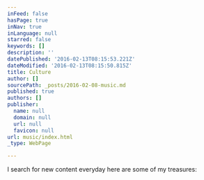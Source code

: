 ```yaml
---
inFeed: false
hasPage: true
inNav: true
inLanguage: null
starred: false
keywords: []
description: ''
datePublished: '2016-02-13T08:15:53.221Z'
dateModified: '2016-02-13T08:15:50.815Z'
title: Culture
author: []
sourcePath: _posts/2016-02-08-music.md
published: true
authors: []
publisher:
  name: null
  domain: null
  url: null
  favicon: null
url: music/index.html
_type: WebPage

---
```

I search for new content everyday here are some of my treasures: